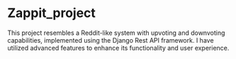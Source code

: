 # Zappit_project
This project resembles a Reddit-like system with upvoting and downvoting capabilities, implemented using the Django Rest API framework. I have utilized advanced features to enhance its functionality and user experience.
